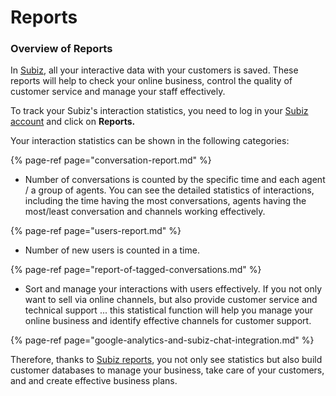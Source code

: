 # Reports

### Overview of Reports

In [Subiz](https://subiz.com/en%20), all your interactive data with your customers is saved. These reports will help to check your online business, control the quality of customer service and manage your staff effectively.  
  
To track your Subiz's interaction statistics, you need to log in your [Subiz account](https://app.subiz.com) and click on **Reports.**  
  
Your interaction statistics can be shown in the following categories:

{% page-ref page="conversation-report.md" %}

* Number of conversations is counted by the specific time and each agent / a group of agents. You can see the detailed statistics of interactions, including the time having the most conversations, agents having the most/least conversation and channels working effectively.

{% page-ref page="users-report.md" %}

* Number of new users is counted in a time.

{% page-ref page="report-of-tagged-conversations.md" %}

* Sort and manage your interactions with users effectively. If you not only want to  sell via online channels, but also provide customer service and technical support ... this statistical function will help you manage your online business and identify effective channels for customer support.

{% page-ref page="google-analytics-and-subiz-chat-integration.md" %}

Therefore, thanks to [Subiz reports](https://app.subiz.com/reports), you not only see statistics but also build customer databases to manage your business, take care of your customers, and and create effective business plans.



